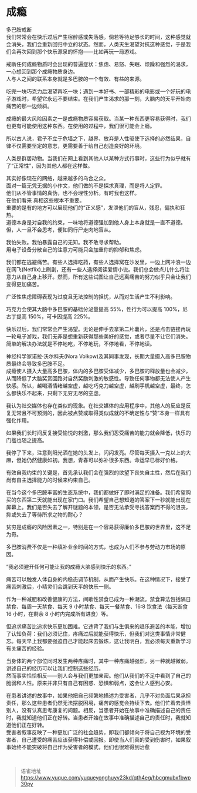 # 成瘾
多巴胺戒断  
我们常常会在快乐过后产生宿醉感或失落感。倘若等待足够长的时间，这种感觉就会消失，我们会重新回归中立的状态。然而，人类天生渴望对抗这种感觉，于是我们会再次回到那个快乐源泉的怀抱——比如再玩一局游戏。

戒断任何成瘾物质时会出现的普遍症状：焦虑、易怒、失眠、烦躁和强烈的渴求，一心想回到那个成瘾物质身边。  
人与人之间的联系本身就是多巴胺的一个有效、有益的来源。

吃完一块巧克力后渴望再吃一块；遇到一本好书、一部精彩的电影或一个好玩的电子游戏时，希望它永远不要结束。在我们产生渴求的那一刻，大脑内的天平开始向痛苦的那一边倾斜。

成瘾的最大风险因素之一是成瘾物质容易获取。当某一种东西更容易获得时，我们也更有可能使用这种东西。在使用的过程中，我们很可能会上瘾。

所以古人说，君子不立于危墙之下，越界、放弃是人性驱使下选择的必然结果，自律不仅需要坚定的意志，更需要善于给自己创造良好的环境。

人类是群居动物。当我们在网上看到其他人以某种方式行事时，这些行为似乎就有了“正常性”，因为其他人都在这样做。

其实好像现在的网络，越来越多的乌合之众。  
 面对一篇无凭无据的小作文，他们做的不是探求真理，而是将人定罪。  
 他们从不管事情的真伪，也不会理性分析。有时我也这样。  
 在他们看来 真相这些根本不重要。  
 重要的是有的地方可以展现他们的“正义感”，发泄他们的盲从，残忍，偏执和狂热。  
 道德本身是对自我的约束，一味地将道德强加到他人身上本身就是一直不道德。  
 但，人一旦不会思考，便如同行尸走肉地盲从。

我怕失败。我怕暴露自己的无知。我不敢寻求帮助。  
用电子设备分散自己的注意力可能只会加重你的抑郁和焦虑。

我们都在逃避痛苦。有些人选择吃药，有些人选择窝在沙发里，一边上网冲浪一边在网飞(Netflix)上刷剧，还有一些人选择阅读爱情小说。我们总会做点儿什么将注意力从自己身上移开。然而，所有这些试图让自己远离痛苦的努力似乎只会让我们变得更加痛苦。

广泛性焦虑障碍表现为过度且无法控制的担忧，从而对生活产生不利影响。

巧克力会使其大脑中多巴胺的基础分泌量提高 55%，性行为可以提高 100%，尼古丁提高 150%，可卡因提高 225%。

快乐过后，我们常常会产生渴望。无论是伸手去拿第二片薯片，还是点击链接再玩一轮电子游戏，我们无非是想重新获得那些美好的感觉，或者尽量不让它们消失。简单的解决办法就是不停地吃，不停地玩，不停地看，不停地读。

神经科学家诺拉·沃尔科夫(Nora Volkow)及其同事发现，长期大量摄入高多巴胺物质最终会导致多巴胺不足。  
成瘾使人摄入大量高多巴胺，体内的多巴胺受体减少，多巴胺的释放量也会减少，从而降低了大脑奖赏回路对自然奖励刺激的敏感性。导致任何事物都无法使人产生快感。所以，越喝酒情绪越空虚，越吃巧克力越空虚，越刷手机越空虚，最终，怎么都快乐不起来，只剩下无穷无尽的空虚。

我认为社交媒体也存在类似的现象。在社交媒体的应用程序中，其他人的反应是反复无常且不可预测的，因此被点赞或取得类似成就的不确定性与“赞”本身一样具有强化作用。

如果我们长时间反复接受愉悦的刺激，那么我们忍受痛苦的能力就会降低，快乐的门槛也随之提高。

我停了下来，注意到阳光洒在她的头发上，闪闪发亮。尽管每天摄入一克以上的大麻，但她仍然健康如初。我想，青春可以弥补很多东西。命运早已标好价格。

有效自我约束的关键是，首先承认我们会在强烈的欲望下丧失自主性，然后在我们尚有自主选择能力的时候来约束自己。

在当今这个多巴胺丰富的生态系统中，我们都做好了即时满足的准备。我们希望购买的东西第二天就能出现在家门口。我们希望自己想知道的答案下一秒就能出现在屏幕上。我们是否失去了解开谜题的本领，是否无法承受寻找答案而不得的沮丧，抑或失去了等待所求之物的耐心？

贫穷是成瘾的风险因素之一，特别是在一个容易获得廉价多巴胺的世界里，这不足为奇。

多巴胺消费不仅是一种填补业余时间的方式，也成为人们不参与劳动力市场的原因。

“我必须避开任何可能让我的成瘾大脑感到快乐的东西。”

痛苦可以触发人体自身的内稳态调节机制，从而产生快乐。在这种情况下，接受了痛苦刺激后，小精灵们会跳到天平的快乐一侧。

作为一种减肥和改善健康的方法，间歇性禁食已成为一种潮流。禁食算法包括隔日禁食、每周一天禁食、每天 9 小时禁食、每天一餐禁食、16:8 饮食法（每天断食 16 小时，在剩余 8 小时内完成所有进食）等。

但追求痛苦比追求快乐更加困难。它违背了我们与生俱来的趋乐避苦的本能，增加了认知负荷：我们必须记住，疼痛过后就能获得快乐，但我们对这类事情非常健忘。每天早上我都要强迫自己才能起床去锻炼，这让我明白，我必须每天重新学习有关痛苦的经验。

当身体的两个部位同时发生两种疼痛时，其中一种疼痛越强烈，另一种就越微弱。  
讲述自己的经历可以让我们控制这些经历。  
然而事实恰恰相反——别人会与我们更加亲密。他们从我们的不足中看到了自己的脆弱和人性。原来并非只有自己有困惑、恐惧和弱点，这会让人感到心安。

在患者讲述的故事中，如果他把自己频繁地描述为受害者，几乎不对负面后果承担责任，那么这些患者仍然无法摆脱困境，痛苦的感觉会持续下去。他们忙着去责怪别人，没有认真思考康复的问题。相反，当患者开始在故事中准确描述自己的责任时，我就知道他们正在好转。当患者开始在故事中准确描述自己的责任时，我就知道他们正在好转。  
受害者叙事反映了一种更加广泛的社会趋势，即我们都倾向于将自己视为环境的受害者，自己遭受的痛苦应该获得补偿或回报。即使当人们真的受到伤害时，如果叙事始终不能突破将自己作为受害者的模式，他们也很难得到治愈

<br>
  
> 语雀地址 https://www.yuque.com/yuqueyonghuyv23kd/qth4eg/hbcgmubxfbwp30py